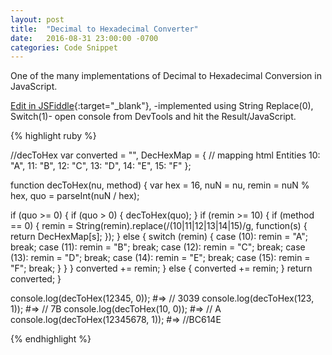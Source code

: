 ```yaml
---
layout: post
title:  "Decimal to Hexadecimal Converter"
date:   2016-08-31 23:00:00 -0700
categories: Code Snippet
---
```


One of the many implementations of Decimal to Hexadecimal Conversion in JavaScript. 

[Edit in JSFiddle][jsfiddle]{:target="_blank"}, -implemented using String Replace(0), Switch(1)- open console from DevTools and hit the Result/JavaScript.

{% highlight ruby %}

//decToHex
var converted = "",
  DecHexMap = { // mapping html Entities
    10: "A",
    11: "B",
    12: "C",
    13: "D",
    14: "E",
    15: "F"
  };

function decToHex(nu, method) {
  var hex = 16,
    nuN = nu,
    remin = nuN % hex,
    quo = parseInt(nuN / hex);

  if (quo >= 0) {
    if (quo > 0) {
      decToHex(quo);
    }
    if (remin >= 10) {
      if (method == 0) {
        remin = String(remin).replace(/(10|11|12|13|14|15)/g, function(s) {
          return DecHexMap[s];
        });
      } else {
        switch (remin) {
          case (10):
            remin = "A";
            break;
          case (11):
            remin = "B";
            break;
          case (12):
            remin = "C";
            break;
          case (13):
            remin = "D";
            break;
          case (14):
            remin = "E";
            break;
          case (15):
            remin = "F";
            break;
        }
      }
    }
    converted += remin;
  } else {
    converted += remin;
  }
  return converted;
}

console.log(decToHex(12345, 0)); #=> // 3039
console.log(decToHex(123, 1)); #=> // 7B
console.log(decToHex(10, 0)); #=> // A
console.log(decToHex(12345678, 1)); #=> //BC614E

{% endhighlight %}

[jsfiddle]: https://jsfiddle.net/alirokni/rakc3v7h/
